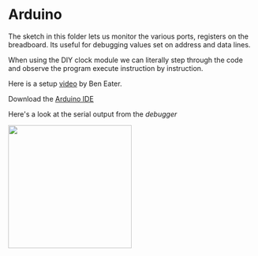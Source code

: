 # Arduino

The sketch in this folder lets us monitor the various ports, registers on 
the breadboard. Its useful for debugging values set on address and data lines.

When using the DIY clock module we can literally step through the code and observe 
the program execute instruction by instruction.

Here is a setup [video](https://www.youtube.com/watch?v=LnzuMJLZRdU) by Ben Eater.

Download the [Arduino IDE](https://www.arduino.cc/en/software)


Here's a look at the serial output from the *debugger* 

<img src="img/sketch-startup-instructions.png" width="250" />
